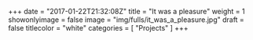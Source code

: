 +++
date = "2017-01-22T21:32:08Z"
title = "It was a pleasure"
weight = 1
showonlyimage = false
image = "img/fulls/it_was_a_pleasure.jpg"
draft = false
titlecolor = "white"
categories = [
  "Projects"
]
+++

